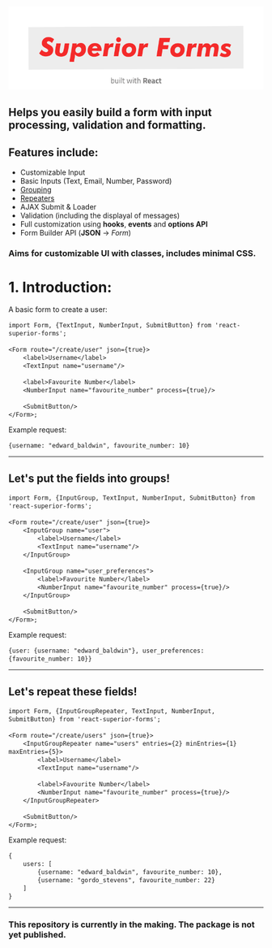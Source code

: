 ![Logo](docs/images/logo.svg)
## Helps you easily build a form with input processing, validation and formatting.
## Features include:
* Customizable Input
* Basic Inputs (Text, Email, Number, Password)
* [Grouping](#lets-put-the-fields-into-groups)
* [Repeaters](#lets-repeat-these-fields)
* AJAX Submit & Loader
* Validation (including the displayal of messages)
* Full customization using **hooks**, **events** and **options API**
* Form Builder API (**JSON** -> *Form*)
### Aims for customizable UI with classes, includes minimal CSS.
# 1. Introduction:
A basic form to create a user:
```JSX
import Form, {TextInput, NumberInput, SubmitButton} from 'react-superior-forms';

<Form route="/create/user" json={true}>
    <label>Username</label>
    <TextInput name="username"/>

    <label>Favourite Number</label>
    <NumberInput name="favourite_number" process={true}/>

    <SubmitButton/>
</Form>;
```
Example request:
```JS
{username: "edward_baldwin", favourite_number: 10}
```
---
## Let's put the fields into groups!
```JSX
import Form, {InputGroup, TextInput, NumberInput, SubmitButton} from 'react-superior-forms';

<Form route="/create/user" json={true}>
    <InputGroup name="user">
        <label>Username</label>
        <TextInput name="username"/>
    </InputGroup>

    <InputGroup name="user_preferences">
        <label>Favourite Number</label>
        <NumberInput name="favourite_number" process={true}/>
    </InputGroup>

    <SubmitButton/>
</Form>;
```
Example request:
```JS
{user: {username: "edward_baldwin"}, user_preferences: {favourite_number: 10}}
```
---
## Let's repeat these fields!
```JSX
import Form, {InputGroupRepeater, TextInput, NumberInput, SubmitButton} from 'react-superior-forms';

<Form route="/create/users" json={true}>
    <InputGroupRepeater name="users" entries={2} minEntries={1} maxEntries={5}>
        <label>Username</label>
        <TextInput name="username"/>

        <label>Favourite Number</label>
        <NumberInput name="favourite_number" process={true}/>
    </InputGroupRepeater>

    <SubmitButton/>
</Form>;
```
Example request:
```JS
{
    users: [
        {username: "edward_baldwin", favourite_number: 10},
        {username: "gordo_stevens", favourite_number: 22}
    ]
}
```
---
### **This repository is currently in the making. The package is not yet published.**